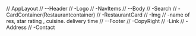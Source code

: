 //    AppLayout
//      --Header
//          -Logo
//          -NavItems
//      --Body
//          -Search
//          -CardContainer(Restaurantcontainer)
//              -RestaurantCard
//                  -Img
//                  -name of res, star rating , cuisine. delivery time
//      --Footer
//          -CopyRight
//          -Link
//          -Address
//          -Contact